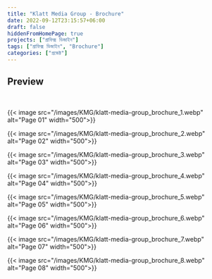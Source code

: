 ```yaml
---
title: "Klatt Media Group - Brochure"
date: 2022-09-12T23:15:57+06:00
draft: false
hiddenFromHomePage: true
projects: ["গ্রাফিক্স ডিজাইন"]
tags: ["গ্রাফিক্স ডিজাইন", "Brochure"]
categories: ["প্রজেক্ট"]
---
```


## Preview

<br>

{{< image src="/images/KMG/klatt-media-group_brochure_1.webp" alt="Page 01" width="500">}}

{{< image src="/images/KMG/klatt-media-group_brochure_2.webp" alt="Page 02" width="500">}}

{{< image src="/images/KMG/klatt-media-group_brochure_3.webp" alt="Page 03" width="500">}}

{{< image src="/images/KMG/klatt-media-group_brochure_4.webp" alt="Page 04" width="500">}}

{{< image src="/images/KMG/klatt-media-group_brochure_5.webp" alt="Page 05" width="500">}}

{{< image src="/images/KMG/klatt-media-group_brochure_6.webp" alt="Page 06" width="500">}}

{{< image src="/images/KMG/klatt-media-group_brochure_7.webp" alt="Page 07" width="500">}}

{{< image src="/images/KMG/klatt-media-group_brochure_8.webp" alt="Page 08" width="500">}}
